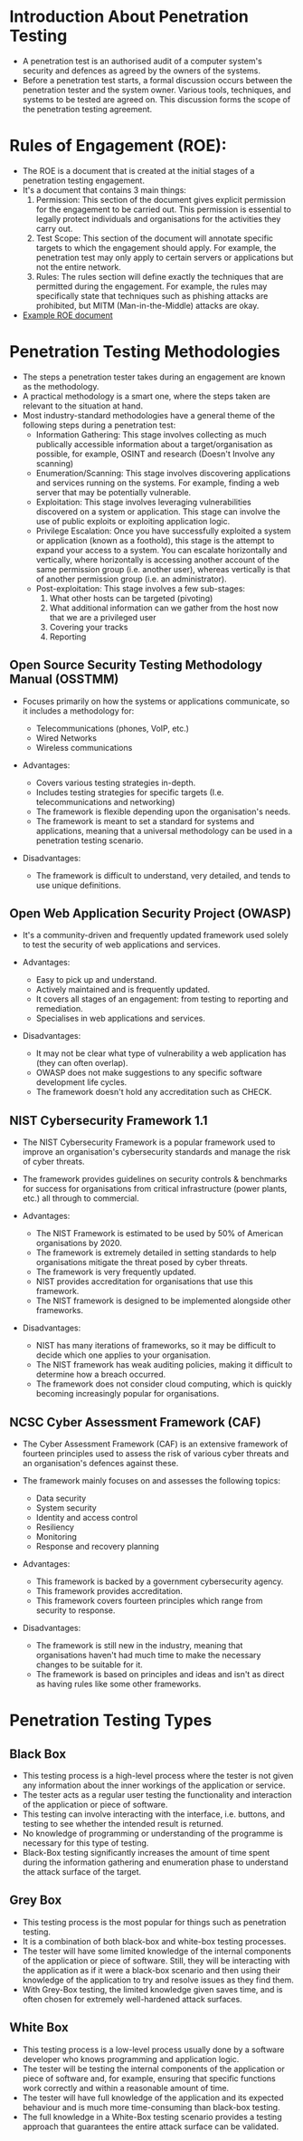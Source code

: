 # Introduction About Penetration Testing
* A penetration test is an authorised audit of a computer system's security and defences as agreed by the owners of the systems.
* Before a penetration test starts, a formal discussion occurs between the penetration tester and the system owner. Various tools, techniques, and systems to be tested are agreed on. This discussion forms the scope of the penetration testing agreement.


# Rules of Engagement (ROE):
* The ROE is a document that is created at the initial stages of a penetration testing engagement.
* It's a document that contains 3 main things:
  1. Permission: This section of the document gives explicit permission for the engagement to be carried out. This permission is essential to legally protect individuals and organisations for the activities they carry out.
  2. Test Scope: This section of the document will annotate specific targets to which the engagement should apply. For example, the penetration test may only apply to certain servers or applications but not the entire network.
  3. Rules: The rules section will define exactly the techniques that are permitted during the engagement. For example, the rules may specifically state that techniques such as phishing attacks are prohibited, but MITM (Man-in-the-Middle) attacks are okay.
* [Example ROE document](https://sansorg.egnyte.com/dl/bF4I3yCcnt/?)

# Penetration Testing Methodologies
* The steps a penetration tester takes during an engagement are known as the methodology.
* A practical methodology is a smart one, where the steps taken are relevant to the situation at hand.
* Most industry-standard methodologies have a general theme of the following steps during a penetration test:
  - Information Gathering: This stage involves collecting as much publically accessible information about a target/organisation as possible, for example, OSINT and research (Doesn't Involve any scanning)
  - Enumeration/Scanning: This stage involves discovering applications and services running on the systems. For example, finding a web server that may be potentially vulnerable.
  - Exploitation: This stage involves leveraging vulnerabilities discovered on a system or application. This stage can involve the use of public exploits or exploiting application logic.
  - Privilege Escalation: Once you have successfully exploited a system or application (known as a foothold), this stage is the attempt to expand your access to a system. You can escalate horizontally and vertically, where horizontally is accessing another account of the same permission group (i.e. another user), whereas vertically is that of another permission group (i.e. an administrator).
  - Post-exploitation: This stage involves a few sub-stages:
    1. What other hosts can be targeted (pivoting)
    2. What additional information can we gather from the host now that we are a privileged user
    3. Covering your tracks
    4. Reporting

## Open Source Security Testing Methodology Manual (OSSTMM)
* Focuses primarily on how the systems or applications communicate, so it includes a methodology for:
  - Telecommunications (phones, VoIP, etc.)
  - Wired Networks
  - Wireless communications
* Advantages:
  - Covers various testing strategies in-depth.
  - Includes testing strategies for specific targets (I.e. telecommunications and networking)
  - The framework is flexible depending upon the organisation's needs.
  - The framework is meant to set a standard for systems and applications, meaning that a universal methodology can be used in a penetration testing scenario.
    
* Disadvantages:
  - The framework is difficult to understand, very detailed, and tends to use unique definitions.

## Open Web Application Security Project (OWASP)
* It's a community-driven and frequently updated framework used solely to test the security of web applications and services.

* Advantages:
  - Easy to pick up and understand.
  - Actively maintained and is frequently updated.
  - It covers all stages of an engagement: from testing to reporting and remediation.
  - Specialises in web applications and services.

* Disadvantages:
  - It may not be clear what type of vulnerability a web application has (they can often overlap).
  - OWASP does not make suggestions to any specific software development life cycles.
  - The framework doesn't hold any accreditation such as CHECK.

## NIST Cybersecurity Framework 1.1
* The NIST Cybersecurity Framework is a popular framework used to improve an organisation's cybersecurity standards and manage the risk of cyber threats.
* The framework provides guidelines on security controls & benchmarks for success for organisations from critical infrastructure (power plants, etc.) all through to commercial.

* Advantages:
  - The NIST Framework is estimated to be used by 50% of American organisations by 2020.
  - The framework is extremely detailed in setting standards to help organisations mitigate the threat posed by cyber threats.
  - The framework is very frequently updated.
  - NIST provides accreditation for organisations that use this framework.
  - The NIST framework is designed to be implemented alongside other frameworks.

* Disadvantages:
  - NIST has many iterations of frameworks, so it may be difficult to decide which one applies to your organisation.
  - The NIST framework has weak auditing policies, making it difficult to determine how a breach occurred.
  - The framework does not consider cloud computing, which is quickly becoming increasingly popular for organisations.

## NCSC Cyber Assessment Framework (CAF)
* The Cyber Assessment Framework (CAF) is an extensive framework of fourteen principles used to assess the risk of various cyber threats and an organisation's defences against these.
* The framework mainly focuses on and assesses the following topics:
  - Data security
  - System security
  - Identity and access control
  - Resiliency
  - Monitoring
  - Response and recovery planning

* Advantages:
  - This framework is backed by a government cybersecurity agency.
  - This framework provides accreditation.
  - This framework covers fourteen principles which range from security to response.

* Disadvantages:
  - The framework is still new in the industry, meaning that organisations haven't had much time to make the necessary changes to be suitable for it.
  - The framework is based on principles and ideas and isn't as direct as having rules like some other frameworks.

# Penetration Testing Types

## Black Box
* This testing process is a high-level process where the tester is not given any information about the inner workings of the application or service.
* The tester acts as a regular user testing the functionality and interaction of the application or piece of software.
* This testing can involve interacting with the interface, i.e. buttons, and testing to see whether the intended result is returned.
* No knowledge of programming or understanding of the programme is necessary for this type of testing.
* Black-Box testing significantly increases the amount of time spent during the information gathering and enumeration phase to understand the attack surface of the target.

## Grey Box
* This testing process is the most popular for things such as penetration testing.
* It is a combination of both black-box and white-box testing processes.
* The tester will have some limited knowledge of the internal components of the application or piece of software. Still, they will be interacting with the application as if it were a black-box scenario and then using their knowledge of the application to try and resolve issues as they find them.
* With Grey-Box testing, the limited knowledge given saves time, and is often chosen for extremely well-hardened attack surfaces.

## White Box
* This testing process is a low-level process usually done by a software developer who knows programming and application logic.
* The tester will be testing the internal components of the application or piece of software and, for example, ensuring that specific functions work correctly and within a reasonable amount of time.
* The tester will have full knowledge of the application and its expected behaviour and is much more time-consuming than black-box testing.
* The full knowledge in a White-Box testing scenario provides a testing approach that guarantees the entire attack surface can be validated.

